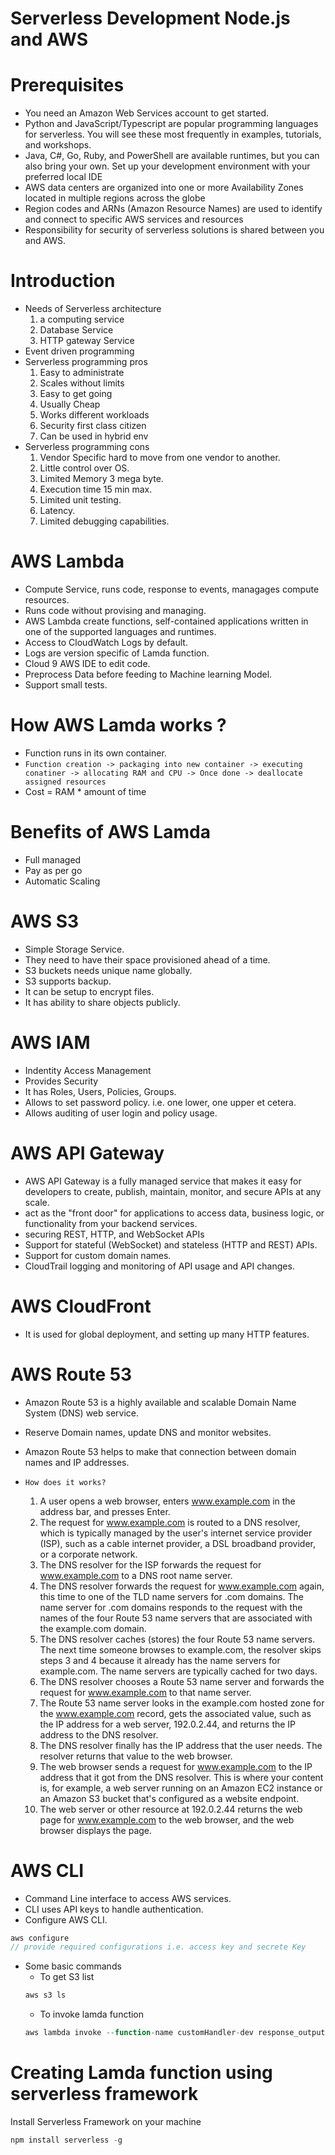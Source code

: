 # Serverless Development Node.js and AWS

# Prerequisites

- You need an Amazon Web Services account to get started.
- Python and JavaScript/Typescript are popular programming languages for serverless. You will see these most frequently in examples, tutorials, and workshops.
- Java, C#, Go, Ruby, and PowerShell are available runtimes, but you can also bring your own.
Set up your development environment with your preferred local IDE
- AWS data centers are organized into one or more Availability Zones located in multiple regions across the globe
- Region codes and ARNs (Amazon Resource Names) are used to identify and connect to specific AWS services and resources
- Responsibility for security of serverless solutions is shared between you and AWS.


# Introduction

- Needs of Serverless architecture
    1. a computing service
    2. Database Service
    3. HTTP gateway Service
- Event driven programming
- Serverless programming pros
    1. Easy to administrate
    2. Scales without limits
    3. Easy to get going
    4. Usually Cheap
    5. Works different workloads
    6. Security first class citizen
    7. Can be used in hybrid env
- Serverless programming cons
    1. Vendor Specific hard to move from one vendor to another.
    2. Little control over OS.
    3. Limited Memory 3 mega byte.
    4. Execution time 15 min max.
    5. Limited unit testing.
    6. Latency.
    7. Limited debugging capabilities.


# AWS Lambda

- Compute Service, runs code, response to events, managages compute resources.
- Runs code without provising and managing.
- AWS Lambda create functions, self-contained applications written in one of the supported languages and runtimes.
- Access to CloudWatch Logs by default.
- Logs are version specific of Lamda function.
- Cloud 9 AWS IDE to edit code.
- Preprocess Data before feeding to Machine learning Model.
- Support small tests.

# How AWS Lamda works ?

- Function runs in its own container. 
- `Function creation -> packaging into new container -> executing conatiner -> allocating RAM and CPU -> Once done -> deallocate assigned resources`
- Cost = RAM * amount of time

# Benefits of AWS Lamda

- Full managed
- Pay as per go
- Automatic Scaling

# AWS S3

- Simple Storage Service. 
- They need to have their space provisioned ahead of a time.
- S3 buckets needs unique name globally.
- S3 supports backup.
- It can be setup to encrypt files.
- It has ability to share objects publicly.

# AWS IAM

- Indentity Access Management
- Provides Security
- It has Roles, Users, Policies, Groups.
- Allows to set password policy. i.e. one lower, one upper et cetera.
- Allows auditing of user login and policy usage.


# AWS API Gateway

-  AWS API Gateway is a fully managed service that makes it easy for developers to create, publish, maintain, monitor, and secure APIs at any scale.
- act as the "front door" for applications to access data, business logic, or functionality from your backend services.
- securing REST, HTTP, and WebSocket APIs
- Support for stateful (WebSocket) and stateless (HTTP and REST) APIs.
- Support for custom domain names.
- CloudTrail logging and monitoring of API usage and API changes.

# AWS CloudFront

- It is used for global deployment, and setting up many HTTP features.

# AWS Route 53
- Amazon Route 53 is a highly available and scalable Domain Name System (DNS) web service. 
- Reserve Domain names, update DNS and monitor websites.
- Amazon Route 53 helps to make that connection between domain names and IP addresses.
- `How does it works?`

    1. A user opens a web browser, enters www.example.com in the address bar, and presses Enter.
    2. The request for www.example.com is routed to a DNS resolver, which is typically managed by the user's internet service provider (ISP), such as a cable internet provider, a DSL broadband provider, or a corporate network.
    3. The DNS resolver for the ISP forwards the request for www.example.com to a DNS root name server.
    4. The DNS resolver forwards the request for www.example.com again, this time to one of the TLD name servers for .com domains. The name server for .com domains responds to the request with the names of the four Route 53 name servers that are associated with the example.com domain.
    5. The DNS resolver caches (stores) the four Route 53 name servers. The next time someone browses to example.com, the resolver skips steps 3 and 4 because it already has the name servers for example.com. The name servers are typically cached for two days.
    6. The DNS resolver chooses a Route 53 name server and forwards the request for www.example.com to that name server.
    7. The Route 53 name server looks in the example.com hosted zone for the www.example.com record, gets the associated value, such as the IP address for a web server, 192.0.2.44, and returns the IP address to the DNS resolver.
    8. The DNS resolver finally has the IP address that the user needs. The resolver returns that value to the web browser.
    9. The web browser sends a request for www.example.com to the IP address that it got from the DNS resolver. This is where your content is, for example, a web server running on an Amazon EC2 instance or an Amazon S3 bucket that's configured as a website endpoint.
    10. The web server or other resource at 192.0.2.44 returns the web page for www.example.com to the web browser, and the web browser displays the page.

# AWS CLI

- Command Line interface to access AWS services.
- CLI uses API keys to handle authentication.
- Configure AWS CLI.
```js 
aws configure
// provide required configurations i.e. access key and secrete Key
```
- Some basic commands
    - To get S3 list
    ```js 
    aws s3 ls
    ```
    - To invoke lamda function
    ```js 
    aws lambda invoke --function-name customHandler-dev response_output.txt
    ```


# Creating Lamda function using serverless framework

Install Serverless Framework on your machine
```js
npm install serverless -g
```

